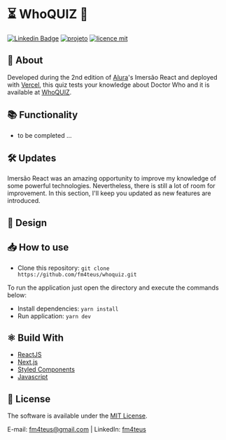 # ⏳ WhoQUIZ 🌌 

[![Linkedin Badge](https://img.shields.io/badge/-LinkedIn-blue?style=flat-square&logo=Linkedin&logoColor=white&link=https://www.linkedin.com/in/fm4teus)](https://www.linkedin.com/in/fm4teus)
[![projeto](https://img.shields.io/badge/fm4teus-WhoQUIZ-orange)](https://github.com/fm4teus/whoquiz)
[![licence mit](https://img.shields.io/badge/licence-MIT-blue.svg)](https://github.com/fm4teus/whoquiz/blob/main/LICENSE)


## 📑 About

Developed during the 2nd edition of [Alura](https://alura.com.br)'s Imersão React and deployed with [Vercel](https://vercel.com/), this quiz tests your knowledge about Doctor Who and it is available at [WhoQUIZ](https://whoquiz.vercel.app/).


## 📚 Functionality
- to be completed ...

## 🛠 Updates

Imersão React was an amazing opportunity to improve my knowledge of some powerful technologies. Nevertheless, there is still a lot of room for improvement. In this section, I'll keep you updated as new features are introduced.

## 🎨 Design



## 📥 How to use

- Clone this repository: `git clone https://github.com/fm4teus/whoquiz.git`

To run the application just open the directory and execute the commands below:
- Install dependencies: `yarn install`
- Run application: `yarn dev`

## ⚛ Build With
- [ReactJS](https://reactjs.org/)
- [Next.js](https://nextjs.org/)
- [Styled Components](https://styled-components.com/)
- [Javascript](#)

## 📕 License
The software is available under the [MIT License](https://github.com/fm4teus/whoquiz/blob/main/LICENSE).

E-mail: <a href="mailto:fm4teus@gmail.com">fm4teus@gmail.com</a> | 
LinkedIn: <a href="https://www.linkedin.com/in/fm4teus/" target="_blank">fm4teus</a>
